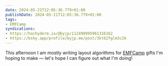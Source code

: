 ```yaml
---
date: 2024-05-21T12:05:36.779+01:00
publishDate: 2024-05-21T12:05:36.779+01:00
tags:
- EMFCamp
syndications:
- https://hachyderm.io/@byjp/112490995961316162
- https://bsky.app/profile/byjp.me/post/3kt62fglm3c2k
---
```


This afternoon I am mostly writing layout algorithms for [EMFCamp](/tags/emfcamp) gifts I'm hoping to make — let's hope I can figure out what I'm doing!
